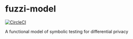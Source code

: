 # fuzzi-model

[![CircleCI](https://circleci.com/gh/hengchu/fuzzi-model/tree/master.svg?style=svg&circle-token=a8a2525949ef9055434291e0b61182a887a9abd4)](https://circleci.com/gh/hengchu/fuzzi-model/tree/master)

A functional model of symbolic testing for differential privacy

